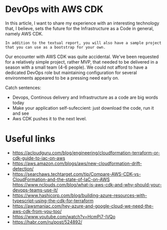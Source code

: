 # DevOps with AWS CDK

In this article, I want to share my experience with an interesting technology that, I believe, sets the future for the Infrastructure as a Code in general, namely AWS CDK.
 
    In addition to the textual report, you will also have a sample project that you can use as a bootstrap for your own.

Our encounter with AWS CDK was quite accidental. We've been requested for a relatively simple project, rather MVP, that needed to be delivered in a season with a small team (4-6 people). We could not afford to have a dedicated DevOps role but maintaining configuration for several environments appeared to be a pressing need early on.

Catch sentences:
- Devops, Continous delivery and Infrastructure as a code are big words today
- Make your application self-sufeccient: just download the code, run it and see
- Aws CDK pushes it to the next level.

# Useful links
- https://acloudguru.com/blog/engineering/cloudformation-terraform-or-cdk-guide-to-iac-on-aws
- https://aws.amazon.com/blogs/aws/new-cloudformation-drift-detection/
- https://searchaws.techtarget.com/tip/Compare-AWS-CDK-vs-CloudFormation-and-the-state-of-IaC-on-AWS
https://www.nclouds.com/blog/what-is-aws-cdk-and-why-should-your-devops-teams-use-it/
- https://www.hashicorp.com/blog/building-azure-resources-with-typescript-using-the-cdk-for-terraform
- https://awsmaniac.com/hey-azure-and-google-cloud-we-need-the-aws-cdk-from-you-too/
- https://www.youtube.com/watch?v=HcmPi7-IVQo
- https://habr.com/ru/post/524892/